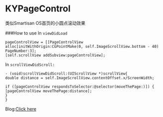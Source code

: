 KYPageControl
=============

类似Smartisan OS首页的小圆点滚动效果


###How to use
In `viewDidLoad`
```
pageControlView = [[PageControlView alloc]initWithOrigin:CGPointMake(0, self.ImageScrollView.bottom - 40) PageNumber:3];
[self.scrollView addSubview:pageControlView];

```

In `scrollViewDidScroll:`
```
- (void)scrollViewDidScroll:(UIScrollView *)scrollView{
double distance = self.ImageScrollView.contentOffset.x/ScreenWidth;

if ([pageControlView respondsToSelector:@selector(moveThePage:)]) {
[pageControlView moveThePage:distance];
}
}

```


Blog:[Click here](http://kittenyang.com/pagecontrol/)
